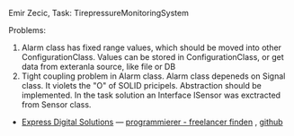 Emir Zecic, Task: TirepressureMonitoringSystem

Problems:
1) Alarm class has fixed range values, which should be moved into other ConfigurationClass. Values can be stored in ConfigurationClass, or get data from exteranla source, like file or DB
2) Tight coupling problem in Alarm class. Alarm class depeneds on Signal class. It violets the "O" of SOLID pricipels. Abstraction should be implemented. In the task solution an Interface ISensor was exctracted from Sensor class.
 
<ul dir="auto">
<li><a href="https://www.programmierer-gesucht.com" rel="nofollow">Express Digital Solutions</a> —
<a href="https://www.programmierer-gesucht.com" rel="nofollow">programmierer - freelancer finden</a>
,
<a href="https://github.com/emir506/RefactorMircoExcercise">github</a>

</li>
</ul>
 

